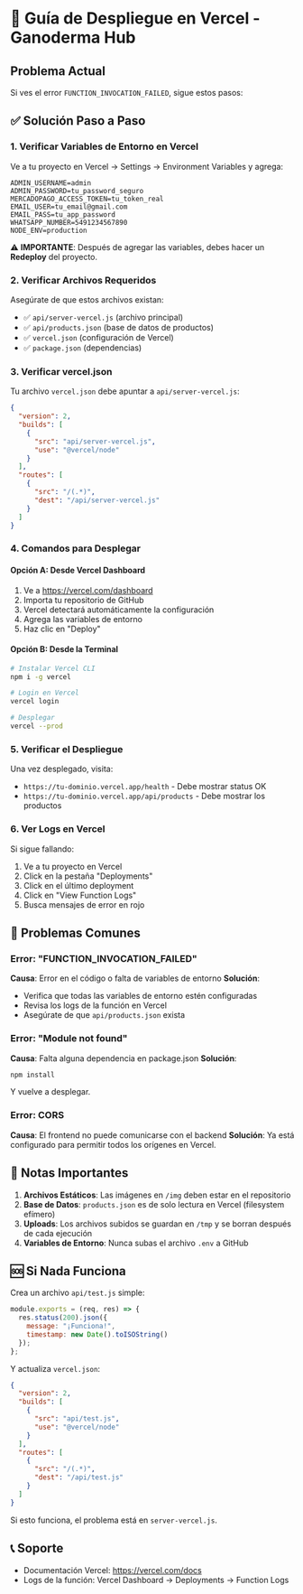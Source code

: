 # 🚀 Guía de Despliegue en Vercel - Ganoderma Hub

## Problema Actual
Si ves el error `FUNCTION_INVOCATION_FAILED`, sigue estos pasos:

## ✅ Solución Paso a Paso

### 1. Verificar Variables de Entorno en Vercel
Ve a tu proyecto en Vercel → Settings → Environment Variables y agrega:

```
ADMIN_USERNAME=admin
ADMIN_PASSWORD=tu_password_seguro
MERCADOPAGO_ACCESS_TOKEN=tu_token_real
EMAIL_USER=tu_email@gmail.com
EMAIL_PASS=tu_app_password
WHATSAPP_NUMBER=5491234567890
NODE_ENV=production
```

⚠️ **IMPORTANTE**: Después de agregar las variables, debes hacer un **Redeploy** del proyecto.

### 2. Verificar Archivos Requeridos
Asegúrate de que estos archivos existan:
- ✅ `api/server-vercel.js` (archivo principal)
- ✅ `api/products.json` (base de datos de productos)
- ✅ `vercel.json` (configuración de Vercel)
- ✅ `package.json` (dependencias)

### 3. Verificar vercel.json
Tu archivo `vercel.json` debe apuntar a `api/server-vercel.js`:

```json
{
  "version": 2,
  "builds": [
    {
      "src": "api/server-vercel.js",
      "use": "@vercel/node"
    }
  ],
  "routes": [
    {
      "src": "/(.*)",
      "dest": "/api/server-vercel.js"
    }
  ]
}
```

### 4. Comandos para Desplegar

#### Opción A: Desde Vercel Dashboard
1. Ve a https://vercel.com/dashboard
2. Importa tu repositorio de GitHub
3. Vercel detectará automáticamente la configuración
4. Agrega las variables de entorno
5. Haz clic en "Deploy"

#### Opción B: Desde la Terminal
```bash
# Instalar Vercel CLI
npm i -g vercel

# Login en Vercel
vercel login

# Desplegar
vercel --prod
```

### 5. Verificar el Despliegue
Una vez desplegado, visita:
- `https://tu-dominio.vercel.app/health` - Debe mostrar status OK
- `https://tu-dominio.vercel.app/api/products` - Debe mostrar los productos

### 6. Ver Logs en Vercel
Si sigue fallando:
1. Ve a tu proyecto en Vercel
2. Click en la pestaña "Deployments"
3. Click en el último deployment
4. Click en "View Function Logs"
5. Busca mensajes de error en rojo

## 🔧 Problemas Comunes

### Error: "FUNCTION_INVOCATION_FAILED"
**Causa**: Error en el código o falta de variables de entorno
**Solución**: 
- Verifica que todas las variables de entorno estén configuradas
- Revisa los logs de la función en Vercel
- Asegúrate de que `api/products.json` exista

### Error: "Module not found"
**Causa**: Falta alguna dependencia en package.json
**Solución**: 
```bash
npm install
```
Y vuelve a desplegar.

### Error: CORS
**Causa**: El frontend no puede comunicarse con el backend
**Solución**: Ya está configurado para permitir todos los orígenes en Vercel.

## 📝 Notas Importantes

1. **Archivos Estáticos**: Las imágenes en `/img` deben estar en el repositorio
2. **Base de Datos**: `products.json` es de solo lectura en Vercel (filesystem efímero)
3. **Uploads**: Los archivos subidos se guardan en `/tmp` y se borran después de cada ejecución
4. **Variables de Entorno**: Nunca subas el archivo `.env` a GitHub

## 🆘 Si Nada Funciona

Crea un archivo `api/test.js` simple:

```javascript
module.exports = (req, res) => {
  res.status(200).json({
    message: "¡Funciona!",
    timestamp: new Date().toISOString()
  });
};
```

Y actualiza `vercel.json`:
```json
{
  "version": 2,
  "builds": [
    {
      "src": "api/test.js",
      "use": "@vercel/node"
    }
  ],
  "routes": [
    {
      "src": "/(.*)",
      "dest": "/api/test.js"
    }
  ]
}
```

Si esto funciona, el problema está en `server-vercel.js`.

## 📞 Soporte
- Documentación Vercel: https://vercel.com/docs
- Logs de la función: Vercel Dashboard → Deployments → Function Logs
